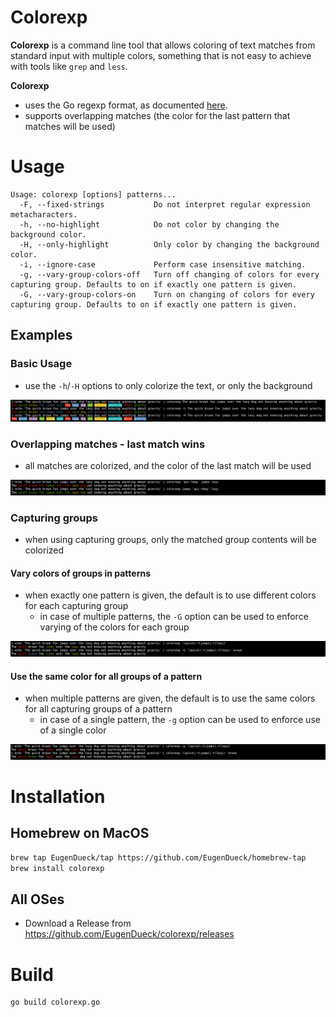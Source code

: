# Colorexp
**Colorexp** is a command line tool that allows coloring of text matches from standard input with multiple colors,
something that is not easy to achieve with tools like `grep` and `less`.

**Colorexp**
- uses the Go regexp format, as documented [here](https://pkg.go.dev/regexp/syntax).
- supports overlapping matches (the color for the last pattern that matches will be used)

# Usage
```
Usage: colorexp [options] patterns...
  -F, --fixed-strings           Do not interpret regular expression metacharacters.
  -h, --no-highlight            Do not color by changing the background color.
  -H, --only-highlight          Only color by changing the background color.
  -i, --ignore-case             Perform case insensitive matching.
  -g, --vary-group-colors-off   Turn off changing of colors for every capturing group. Defaults to on if exactly one pattern is given.
  -G, --vary-group-colors-on    Turn on changing of colors for every capturing group. Defaults to on if exactly one pattern is given.
```
## Examples

### Basic Usage
- use the `-h`/`-H` options to only colorize the text, or only the background

![Example](example-basic.png)

### Overlapping matches - last match wins
- all matches are colorized, and the color of the last match will be used

![Example](example-overlaps.png)

### Capturing groups
- when using capturing groups, only the matched group contents will be colorized
#### Vary colors of groups in patterns
- when exactly one pattern is given, the default is to use different colors for each capturing group
  - in case of multiple patterns, the `-G` option can be used to enforce varying of the colors for each group

![Example](example-group-varying-colors.png)

#### Use the same color for all groups of a pattern
- when multiple patterns are given, the default is to use the same colors for all capturing groups of a pattern
    - in case of a single pattern, the `-g` option can be used to enforce use of a single color

![Example](example-group-same-color.png)

# Installation

## Homebrew on MacOS
```sh
brew tap EugenDueck/tap https://github.com/EugenDueck/homebrew-tap
brew install colorexp
```

## All OSes
- Download a Release from https://github.com/EugenDueck/colorexp/releases

# Build
```sh
go build colorexp.go
```
